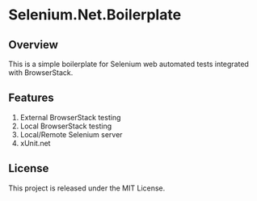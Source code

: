 # Selenium.Net.Boilerplate

## Overview

This is a simple boilerplate for Selenium web automated tests integrated with BrowserStack.

## Features

1. External BrowserStack testing
2. Local BrowserStack testing
3. Local/Remote Selenium server
4. xUnit.net

## License

This project is released under the MIT License.
